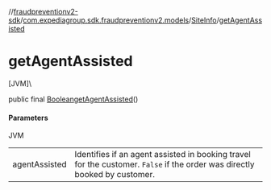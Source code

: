 //[fraudpreventionv2-sdk](../../../index.md)/[com.expediagroup.sdk.fraudpreventionv2.models](../index.md)/[SiteInfo](index.md)/[getAgentAssisted](get-agent-assisted.md)

# getAgentAssisted

[JVM]\

public final [Boolean](https://docs.oracle.com/javase/8/docs/api/java/lang/Boolean.html)[getAgentAssisted](get-agent-assisted.md)()

#### Parameters

JVM

| | |
|---|---|
| agentAssisted | Identifies if an agent assisted in booking travel for the customer. `False` if the order was directly booked by customer. |
